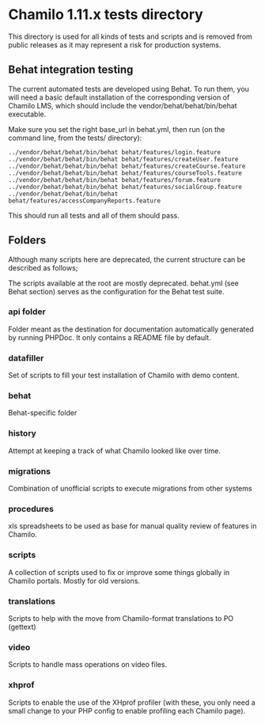 # Chamilo 1.11.x tests directory

This directory is used for all kinds of tests and scripts and is removed from
public releases as it may represent a risk for production systems.

## Behat integration testing

The current automated tests are developed using Behat. To run them, you will
need a basic default installation of the corresponding version of Chamilo LMS,
which should include the vendor/behat/behat/bin/behat executable.

Make sure you set the right base_url in behat.yml, then run (on the command
line, from the tests/ directory): 
```
../vendor/behat/behat/bin/behat behat/features/login.feature
../vendor/behat/behat/bin/behat behat/features/createUser.feature
../vendor/behat/behat/bin/behat behat/features/createCourse.feature
../vendor/behat/behat/bin/behat behat/features/courseTools.feature
../vendor/behat/behat/bin/behat behat/features/forum.feature
../vendor/behat/behat/bin/behat behat/features/socialGroup.feature
../vendor/behat/behat/bin/behat behat/features/accessCompanyReports.feature
```

This should run all tests and all of them should pass.

## Folders

Although many scripts here are deprecated, the current structure can be
 described as follows;

The scripts available at the root are mostly deprecated.
behat.yml (see Behat section) serves as the configuration for the Behat
test suite.

### api folder

Folder meant as the destination for documentation automatically generated by
running PHPDoc. It only contains a README file by default.

### datafiller

Set of scripts to fill your test installation of Chamilo with demo content.

### behat

Behat-specific folder

### history

Attempt at keeping a track of what Chamilo looked like over time.

### migrations

Combination of unofficial scripts to execute migrations from other systems


### procedures

xls spreadsheets to be used as base for manual quality review of features in
Chamilo.

### scripts

A collection of scripts used to fix or improve some things globally in Chamilo
portals. Mostly for old versions.


### translations

Scripts to help with the move from Chamilo-format translations to PO (gettext)

### video

Scripts to handle mass operations on video files.

### xhprof

Scripts to enable the use of the XHprof profiler (with these, you only need a
small change to your PHP config to enable profiling each Chamilo page).
